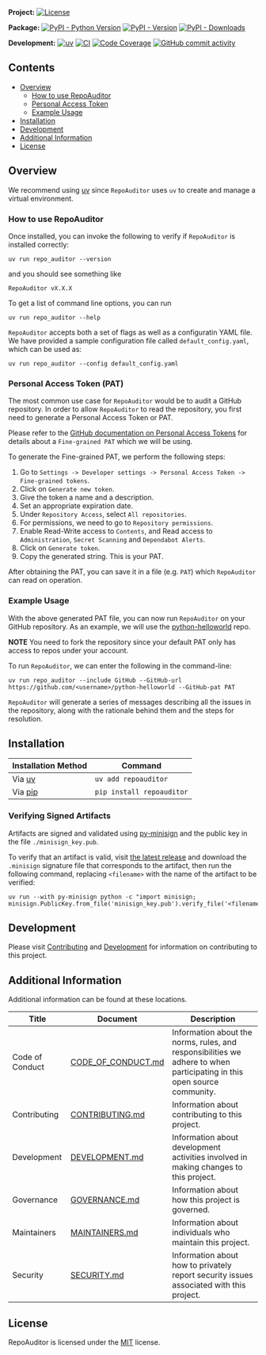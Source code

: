 **Project:**
[![License](https://img.shields.io/github/license/gt-sse-center/RepoAuditor?color=dark-green)](https://github.com/gt-sse-center/RepoAuditor/blob/master/LICENSE)

**Package:**
[![PyPI - Python Version](https://img.shields.io/pypi/pyversions/repoauditor?color=dark-green)](https://pypi.org/project/repoauditor/)
[![PyPI - Version](https://img.shields.io/pypi/v/repoauditor?color=dark-green)](https://pypi.org/project/repoauditor/)
[![PyPI - Downloads](https://img.shields.io/pypi/dm/repoauditor)](https://pypistats.org/packages/repoauditor)

**Development:**
[![uv](https://img.shields.io/endpoint?url=https://raw.githubusercontent.com/astral-sh/uv/main/assets/badge/v0.json)](https://github.com/astral-sh/uv)
[![CI](https://github.com/gt-sse-center/RepoAuditor/actions/workflows/CICD.yml/badge.svg)](https://github.com/gt-sse-center/RepoAuditor/actions/workflows/CICD.yml)
[![Code Coverage](https://img.shields.io/endpoint?url=https://gist.githubusercontent.com/davidbrownell/2f9d770d13e3a148424f374f74d41f4b/raw/RepoAuditor_code_coverage.json)](https://github.com/gt-sse-center/RepoAuditor/actions)
[![GitHub commit activity](https://img.shields.io/github/commit-activity/y/gt-sse-center/RepoAuditor?color=dark-green)](https://github.com/gt-sse-center/RepoAuditor/commits/main/)

<!-- Content above this delimiter will be copied to the generated README.md file. DO NOT REMOVE THIS COMMENT, as it will cause regeneration to fail. -->

## Contents
- [Overview](#overview)
  - [How to use RepoAuditor](#how-to-use-repoauditor)
  - [Personal Access Token](#personal-access-token)
  - [Example Usage](#example-usage)
- [Installation](#installation)
- [Development](#development)
- [Additional Information](#additional-information)
- [License](#license)

## Overview

We recommend using [uv](https://docs.astral.sh/uv/#uv) since `RepoAuditor` uses `uv` to create and manage a virtual environment.

### How to use RepoAuditor

<!-- Content below this delimiter will be copied to the generated README.md file. DO NOT REMOVE THIS COMMENT, as it will cause regeneration to fail. -->

Once installed, you can invoke the following to verify if `RepoAuditor` is installed correctly:
```shell
uv run repo_auditor --version
```
and you should see something like
```shell
RepoAuditor vX.X.X
```

To get a list of command line options, you can run
```shell
uv run repo_auditor --help
```

`RepoAuditor` accepts both a set of flags as well as a configuratin YAML file. We have provided a sample configuration file called `default_config.yaml`, which can be used as:
```shell
uv run repo_auditor --config default_config.yaml
```

### Personal Access Token (PAT)

The most common use case for `RepoAuditor` would be to audit a GitHub repository.
In order to allow `RepoAuditor` to read the repository, you first need to generate a Personal Access Token or PAT.

Please refer to the [GitHub documentation on Personal Access Tokens](https://docs.github.com/en/authentication/keeping-your-account-and-data-secure/managing-your-personal-access-tokens) for details about a `Fine-grained PAT` which we will be using.

To generate the Fine-grained PAT, we perform the following steps:

1. Go to `Settings -> Developer settings -> Personal Access Token -> Fine-grained tokens`.
2. Click on `Generate new token`.
3. Give the token a name and a description.
4. Set an appropriate expiration date.
5. Under `Repository Access`, select `All repositories`.
6. For permissions, we need to go to `Repository permissions`.
7. Enable Read-Write access to `Contents`, and Read access to `Administration`, `Secret Scanning` and `Dependabot Alerts`.
8. Click on `Generate token`.
9. Copy the generated string. This is your PAT.

After obtaining the PAT, you can save it in a file (e.g. `PAT`) which `RepoAuditor` can read on operation.

### Example Usage

With the above generated PAT file, you can now run `RepoAuditor` on your GitHub repository.
As an example, we will use the [python-helloworld](https://github.com/dbarnett/python-helloworld) repo.

**NOTE** You need to fork the repository since your default PAT only has access to repos under your account.

To run `RepoAuditor`, we can enter the following in the command-line:
```shell
uv run repo_auditor --include GitHub --GitHub-url https://github.com/<username>/python-helloworld --GitHub-pat PAT
```

`RepoAuditor` will generate a series of messages describing all the issues in the repository, along with the rationale behind them and the steps for resolution.

## Installation

| Installation Method | Command |
| --- | --- |
| Via [uv](https://github.com/astral-sh/uv) | `uv add repoauditor` |
| Via [pip](https://pip.pypa.io/en/stable/) | `pip install repoauditor` |

### Verifying Signed Artifacts
Artifacts are signed and validated using [py-minisign](https://github.com/x13a/py-minisign) and the public key in the file `./minisign_key.pub`.

To verify that an artifact is valid, visit [the latest release](https://github.com/gt-sse-center/RepoAuditor/releases/latest) and download the `.minisign` signature file that corresponds to the artifact, then run the following command, replacing `<filename>` with the name of the artifact to be verified:

```shell
uv run --with py-minisign python -c "import minisign; minisign.PublicKey.from_file('minisign_key.pub').verify_file('<filename>')"
```

## Development
Please visit [Contributing](https://github.com/gt-sse-center/RepoAuditor/blob/main/CONTRIBUTING.md) and [Development](https://github.com/gt-sse-center/RepoAuditor/blob/main/DEVELOPMENT.md) for information on contributing to this project.

## Additional Information
Additional information can be found at these locations.

| Title | Document | Description |
| --- | --- | --- |
| Code of Conduct | [CODE_OF_CONDUCT.md](https://github.com/gt-sse-center/RepoAuditor/blob/main/CODE_OF_CONDUCT.md) | Information about the norms, rules, and responsibilities we adhere to when participating in this open source community. |
| Contributing | [CONTRIBUTING.md](https://github.com/gt-sse-center/RepoAuditor/blob/main/CONTRIBUTING.md) | Information about contributing to this project. |
| Development | [DEVELOPMENT.md](https://github.com/gt-sse-center/RepoAuditor/blob/main/DEVELOPMENT.md) | Information about development activities involved in making changes to this project. |
| Governance | [GOVERNANCE.md](https://github.com/gt-sse-center/RepoAuditor/blob/main/GOVERNANCE.md) | Information about how this project is governed. |
| Maintainers | [MAINTAINERS.md](https://github.com/gt-sse-center/RepoAuditor/blob/main/MAINTAINERS.md) | Information about individuals who maintain this project. |
| Security | [SECURITY.md](https://github.com/gt-sse-center/RepoAuditor/blob/main/SECURITY.md) | Information about how to privately report security issues associated with this project. |

## License
RepoAuditor is licensed under the <a href="https://choosealicense.com/licenses/MIT/" target="_blank">MIT</a> license.
